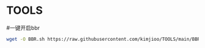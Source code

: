 # TOOLS
#一键开启bbr
```bash
wget -O BBR.sh https://raw.githubusercontent.com/kimjioo/TOOLS/main/BBR.sh && chmod +x BBR.sh && sudo ./BBR.sh
